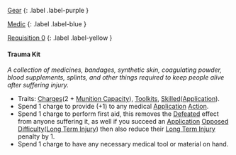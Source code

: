 [Gear](Game/Gear-List)
{: .label .label-purple }

[Medic](Game/Medic)
{: .label .label-blue }

[Requisition 0](Game/Deployment#Requisition)
{: .label .label-yellow }

#### Trauma Kit

_A collection of medicines, bandages, synthetic skin, coagulating powder, blood supplements, splints, and other things required to keep people alive after suffering injury._

- Traits: [Charges](Game/Core/Blocks/Charges)(2 + [Munition Capacity](Game/Blocks/Munition-Capacity)), [Toolkits](Game/Core/Blocks/Toolkits), [Skilled](Game/Core/Blocks/Skilled)([Application](Game/Core/Intelligence#Application)).
- Spend 1 charge to provide (+1) to any medical [Application](Game/Core/Intelligence#Application) [Action](Game/Core/Terminology#Action).
- Spend 1 charge to perform first aid, this removes the [Defeated](Game/Core/Effects#Defeated) effect from anyone suffering it, as well if you succeed an [Application](Game/Core/Intelligence#Application) [Opposed Difficulty](Game/Core/Skills#Opposed%20Difficulty)([Long Term Injury](Game/Core/Effects#Long%20Term%20Injury)) then also reduce their [Long Term Injury](Game/Core/Effects#Long%20Term%20Injury) penalty by 1.
- Spend 1 charge to have any necessary medical tool or material on hand.
